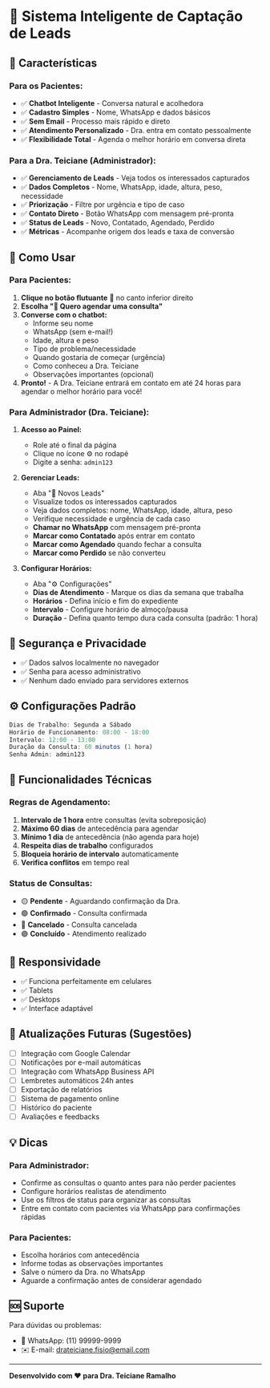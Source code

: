 # 📅 Sistema Inteligente de Captação de Leads

## 🎯 Características

### Para os Pacientes:
- ✅ **Chatbot Inteligente** - Conversa natural e acolhedora
- ✅ **Cadastro Simples** - Nome, WhatsApp e dados básicos
- ✅ **Sem Email** - Processo mais rápido e direto
- ✅ **Atendimento Personalizado** - Dra. entra em contato pessoalmente
- ✅ **Flexibilidade Total** - Agenda o melhor horário em conversa direta

### Para a Dra. Teiciane (Administrador):
- ✅ **Gerenciamento de Leads** - Veja todos os interessados capturados
- ✅ **Dados Completos** - Nome, WhatsApp, idade, altura, peso, necessidade
- ✅ **Priorização** - Filtre por urgência e tipo de caso
- ✅ **Contato Direto** - Botão WhatsApp com mensagem pré-pronta
- ✅ **Status de Leads** - Novo, Contatado, Agendado, Perdido
- ✅ **Métricas** - Acompanhe origem dos leads e taxa de conversão

## 🚀 Como Usar

### Para Pacientes:

1. **Clique no botão flutuante** 💬 no canto inferior direito
2. **Escolha "🏥 Quero agendar uma consulta"**
3. **Converse com o chatbot:**
   - Informe seu nome
   - WhatsApp (sem e-mail!)
   - Idade, altura e peso
   - Tipo de problema/necessidade
   - Quando gostaria de começar (urgência)
   - Como conheceu a Dra. Teiciane
   - Observações importantes (opcional)
4. **Pronto!** - A Dra. Teiciane entrará em contato em até 24 horas para agendar o melhor horário para você!

### Para Administrador (Dra. Teiciane):

1. **Acesso ao Painel:**
   - Role até o final da página
   - Clique no ícone ⚙️ no rodapé
   - Digite a senha: `admin123`

2. **Gerenciar Leads:**
   - Aba "🎯 Novos Leads"
   - Visualize todos os interessados capturados
   - Veja dados completos: nome, WhatsApp, idade, altura, peso
   - Verifique necessidade e urgência de cada caso
   - **Chamar no WhatsApp** com mensagem pré-pronta
   - **Marcar como Contatado** após entrar em contato
   - **Marcar como Agendado** quando fechar a consulta
   - **Marcar como Perdido** se não converteu

3. **Configurar Horários:**
   - Aba "⚙️ Configurações"
   - **Dias de Atendimento** - Marque os dias da semana que trabalha
   - **Horários** - Defina início e fim do expediente
   - **Intervalo** - Configure horário de almoço/pausa
   - **Duração** - Defina quanto tempo dura cada consulta (padrão: 1 hora)

## 🔐 Segurança e Privacidade

- ✅ Dados salvos localmente no navegador
- ✅ Senha para acesso administrativo
- ✅ Nenhum dado enviado para servidores externos

## ⚙️ Configurações Padrão

```javascript
Dias de Trabalho: Segunda a Sábado
Horário de Funcionamento: 08:00 - 18:00
Intervalo: 12:00 - 13:00
Duração da Consulta: 60 minutos (1 hora)
Senha Admin: admin123
```

## 🎨 Funcionalidades Técnicas

### Regras de Agendamento:
1. **Intervalo de 1 hora** entre consultas (evita sobreposição)
2. **Máximo 60 dias** de antecedência para agendar
3. **Mínimo 1 dia** de antecedência (não agenda para hoje)
4. **Respeita dias de trabalho** configurados
5. **Bloqueia horário de intervalo** automaticamente
6. **Verifica conflitos** em tempo real

### Status de Consultas:
- 🟡 **Pendente** - Aguardando confirmação da Dra.
- 🟢 **Confirmado** - Consulta confirmada
- 🔴 **Cancelado** - Consulta cancelada
- 🟣 **Concluído** - Atendimento realizado

## 📱 Responsividade

- ✅ Funciona perfeitamente em celulares
- ✅ Tablets
- ✅ Desktops
- ✅ Interface adaptável

## 🔄 Atualizações Futuras (Sugestões)

- [ ] Integração com Google Calendar
- [ ] Notificações por e-mail automáticas
- [ ] Integração com WhatsApp Business API
- [ ] Lembretes automáticos 24h antes
- [ ] Exportação de relatórios
- [ ] Sistema de pagamento online
- [ ] Histórico do paciente
- [ ] Avaliações e feedbacks

## 💡 Dicas

### Para Administrador:
- Confirme as consultas o quanto antes para não perder pacientes
- Configure horários realistas de atendimento
- Use os filtros de status para organizar as consultas
- Entre em contato com pacientes via WhatsApp para confirmações rápidas

### Para Pacientes:
- Escolha horários com antecedência
- Informe todas as observações importantes
- Salve o número da Dra. no WhatsApp
- Aguarde a confirmação antes de considerar agendado

## 🆘 Suporte

Para dúvidas ou problemas:
- 📱 WhatsApp: (11) 99999-9999
- ✉️ E-mail: drateiciane.fisio@email.com

---

**Desenvolvido com ❤️ para Dra. Teiciane Ramalho**

